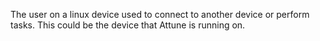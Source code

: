 The user on a linux device used to connect to another device or perform tasks. This could be the device that Attune is running on.